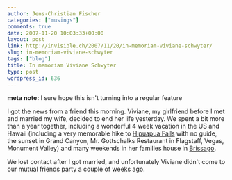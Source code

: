 ```yaml
---
author: Jens-Christian Fischer
categories: ["musings"]
comments: true
date: 2007-11-20 10:03:33+00:00
layout: post
link: http://invisible.ch/2007/11/20/in-memoriam-viviane-schwyter/
slug: in-memoriam-viviane-schwyter
tags: ["blog"]
title: In memoriam Viviane Schwyter
type: post
wordpress_id: 636
---
```


**meta note:** I sure hope this isn't turning into a regular feature

I got the news from a friend this morning. Viviane, my girlfriend before I met and married my wife, decided to end her life yesterday. We spent a bit more than a year together, including a wonderful 4 week vacation in the US and Hawaii (including a very memorable hike to [Hipuapua Falls][1] with no guide, the sunset in Grand Canyon, Mr. Gottschalks Restaurant in Flagstaff, Vegas, Monument Valley) and many weekends in her families house in [Brissago][2].

We lost contact after I got married, and unfortunately Viviane didn't come to our mutual friends party a couple of weeks ago. 


[1]: http://www.hawaiiweb.com/molokai/sites_to_see/HaipuapuaFalls.htm
[2]: http://www.brissago.ch/

